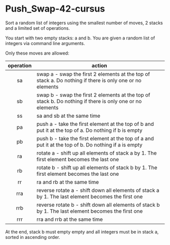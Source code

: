 # Push_Swap-42-cursus

Sort a random list of integers using the smallest number of moves, 2 stacks and a limited set of operations. 


You start with two empty stacks: a and b. You are given a random list of integers via command line arguments. 


Only these moves are allowed:

| operation |                             action |
|:----:|-----------|
| sa | swap a - swap the first 2 elements at the top of stack a. Do nothing if there is only one or no elements|
| sb | swap b - swap the first 2 elements at the top of stack b. Do nothing if there is only one or no elements|
| ss | sa and sb at the same time |
| pa | push a - take the first element at the top of b and put it at the top of a. Do nothing if b is empty|
| pb | push b - take the first element at the top of a and put it at the top of b. Do nothing if a is empty|
| ra | rotate a - shift up all elements of stack a by 1. The first element becomes the last one|
| rb | rotate b - shift up all elements of stack b by 1. The first element becomes the last one|
| rr | ra and rb at the same time|
| rra| reverse rotate a - shift down all elements of stack a by 1. The last element becomes the first one|
|rrb | reverse rotate b - shift down all elements of stack b by 1. The last element becomes the first one|
|rrr | rra and rrb at the same time|

At the end, stack b must empty empty and all integers must be in stack a, sorted in ascending order. 
